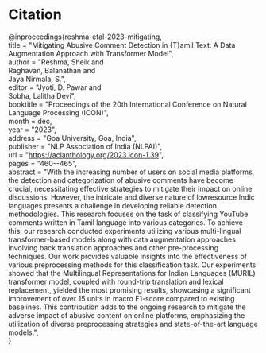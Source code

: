 # Citation
@inproceedings{reshma-etal-2023-mitigating, <br/>
    title = "Mitigating Abusive Comment Detection in {T}amil Text: A Data Augmentation Approach with Transformer Model", <br/>
    author = "Reshma, Sheik  and <br/>
      Raghavan, Balanathan  and <br/>
      Jaya Nirmala, S.", <br/>
    editor = "Jyoti, D. Pawar  and <br/>
      Sobha, Lalitha Devi", <br/>
    booktitle = "Proceedings of the 20th International Conference on Natural Language Processing (ICON)", <br/>
    month = dec, <br/>
    year = "2023", <br/>
    address = "Goa University, Goa, India", <br/>
    publisher = "NLP Association of India (NLPAI)", <br/>
    url = "https://aclanthology.org/2023.icon-1.39", <br/>
    pages = "460--465", <br/>
    abstract = "With the increasing number of users on social media platforms, the detection and categorization of abusive comments have become crucial, necessitating effective strategies to mitigate their impact on online discussions. However, the intricate and diverse nature of lowresource Indic languages presents a challenge in developing reliable detection methodologies. This research focuses on the task of classifying YouTube comments written in Tamil language into various categories. To achieve this, our research conducted experiments utilizing various multi-lingual transformer-based models along with data augmentation approaches involving back translation approaches and other pre-processing techniques. Our work provides valuable insights into the effectiveness of various preprocessing methods for this classification task. Our experiments showed that the Multilingual Representations for Indian Languages (MURIL) transformer model, coupled with round-trip translation and lexical replacement, yielded the most promising results, showcasing a significant improvement of over 15 units in macro F1-score compared to existing baselines. This contribution adds to the ongoing research to mitigate the adverse impact of abusive content on online platforms, emphasizing the utilization of diverse preprocessing strategies and state-of-the-art language models.", <br/>
}
